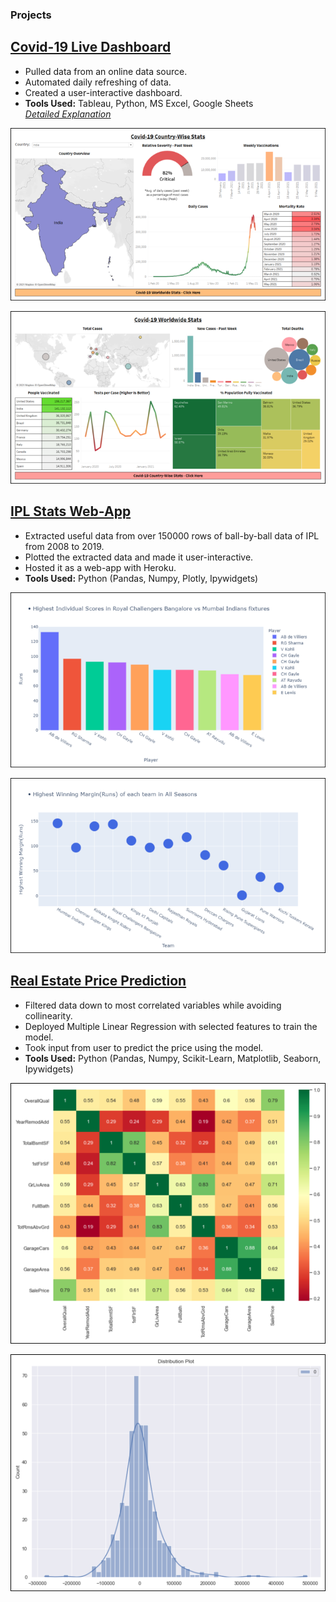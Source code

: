 ### Projects

## [Covid-19 Live Dashboard](https://public.tableau.com/app/profile/devanirudh/viz/Covid-19Dashboard_16222251768430/Covid-19Country-WiseStats)
* Pulled data from an online data source.
* Automated daily refreshing of data.
* Created a user-interactive dashboard.
* __Tools Used:__ Tableau, Python, MS Excel, Google Sheets<br>
_[Detailed Explanation](https://devanirudh.medium.com/automated-dashboard-with-tableau-excel-python-208805994b7d?source=friends_link&sk=887ccc0e5d3120f3032a2cd8ae61f915)_

![](/images/1.1.png)


![](/images/1.2.png)<br>


## [IPL Stats Web-App](https://iplani1.herokuapp.com)
* Extracted useful data from over 150000 rows of ball-by-ball data of IPL from 2008 to 2019.
* Plotted the extracted data and made it user-interactive.
* Hosted it as a web-app with Heroku.
* __Tools Used:__ Python (Pandas, Numpy, Plotly, Ipywidgets)

![](/images/2.1.png)


![](/images/2.2.png)<br>


## [Real Estate Price Prediction](https://mybinder.org/v2/gh/devanirudh98/RE_Price_Prediction/776450af36bb6e598de796d31d822c536390d5af?filepath=Predict.ipynb)
* Filtered data down to most correlated variables while avoiding collinearity.
* Deployed Multiple Linear Regression with selected features to train the model.
* Took input from user to predict the price using the model.
*  __Tools Used:__ Python (Pandas, Numpy, Scikit-Learn, Matplotlib, Seaborn, Ipywidgets)

![](/images/3.1.png)


![](/images/3.2.png)<br>
